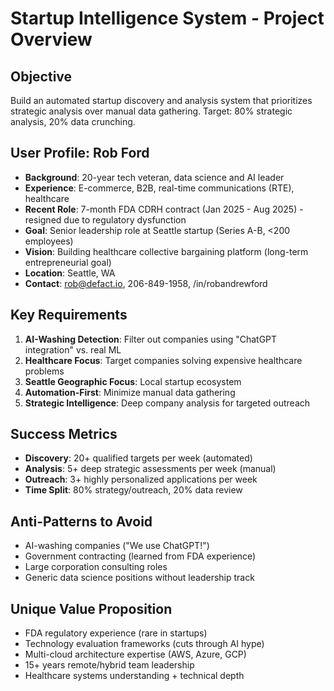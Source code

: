 # Startup Intelligence System - Project Overview

## Objective
Build an automated startup discovery and analysis system that prioritizes strategic analysis over manual data gathering. Target: 80% strategic analysis, 20% data crunching.

## User Profile: Rob Ford
- **Background**: 20-year tech veteran, data science and AI leader
- **Experience**: E-commerce, B2B, real-time communications (RTE), healthcare
- **Recent Role**: 7-month FDA CDRH contract (Jan 2025 - Aug 2025) - resigned due to regulatory dysfunction
- **Goal**: Senior leadership role at Seattle startup (Series A-B, <200 employees)
- **Vision**: Building healthcare collective bargaining platform (long-term entrepreneurial goal)
- **Location**: Seattle, WA
- **Contact**: rob@defact.io, 206-849-1958, /in/robandrewford

## Key Requirements
1. **AI-Washing Detection**: Filter out companies using "ChatGPT integration" vs. real ML
2. **Healthcare Focus**: Target companies solving expensive healthcare problems
3. **Seattle Geographic Focus**: Local startup ecosystem
4. **Automation-First**: Minimize manual data gathering
5. **Strategic Intelligence**: Deep company analysis for targeted outreach

## Success Metrics
- **Discovery**: 20+ qualified targets per week (automated)
- **Analysis**: 5+ deep strategic assessments per week (manual)
- **Outreach**: 3+ highly personalized applications per week
- **Time Split**: 80% strategy/outreach, 20% data review

## Anti-Patterns to Avoid
- AI-washing companies ("We use ChatGPT!")
- Government contracting (learned from FDA experience)
- Large corporation consulting roles
- Generic data science positions without leadership track

## Unique Value Proposition
- FDA regulatory experience (rare in startups)
- Technology evaluation frameworks (cuts through AI hype)
- Multi-cloud architecture expertise (AWS, Azure, GCP)
- 15+ years remote/hybrid team leadership
- Healthcare systems understanding + technical depth
